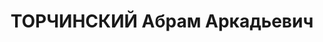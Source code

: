 ---
title: ТОРЧИНСКИЙ Абрам Аркадьевич
description: 'Род. в 1903, Украина, Черкассы, еврей, обр.: высшее, член ВКП(б) с 1925.
  Проживал: Украинская ССР, Харьков, Пушкинский въезд, 5. Инженер-экономист, нач.
  отд. орг. труда треста "Кокс"

  Арестован 29.10.1937. Обв. по ст. 54-7-8-11 (участник анстисоветской террористической
  вредительской организации правых). Приговор: ВК ВС СССР, 31.12.1937 – ВМН. Расстрелян
  31.12.1937, г.Харьков.

  Реабилитирован 08.05.1958'
---